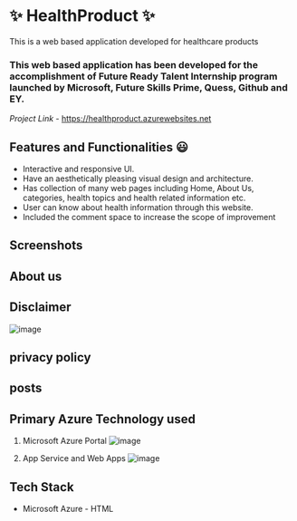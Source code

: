 # ✨ HealthProduct ✨

This is a web based application developed for healthcare products

### This web based application has been developed for the accomplishment of Future Ready Talent Internship program launched by Microsoft, Future Skills Prime, Quess, Github and EY.


*Project Link* - https://healthproduct.azurewebsites.net

## Features and Functionalities 😃

- Interactive and responsive UI.
- Have an aesthetically pleasing visual design and architecture.
- Has collection of many web pages including Home, About Us, categories, health topics and health related information etc.
- User can know about health information through this website.
- Included the comment space to increase the scope of improvement 

## Screenshots

## About us

## Disclaimer
![image](https://user-images.githubusercontent.com/118621659/204208228-28d3fd12-4ba0-4728-86dd-f97f25bb29f6.png)

## privacy policy

## posts

## Primary Azure Technology used
1. Microsoft Azure Portal
![image](https://user-images.githubusercontent.com/118621659/204208673-0a5beec3-304e-4cab-9001-9f52c27a48d6.png)

2. App Service and Web Apps
![image](https://user-images.githubusercontent.com/118621659/204210363-fca5fc7e-30b6-4044-a867-26ff415dbf2c.png)

## Tech Stack
- Microsoft Azure
- HTML
